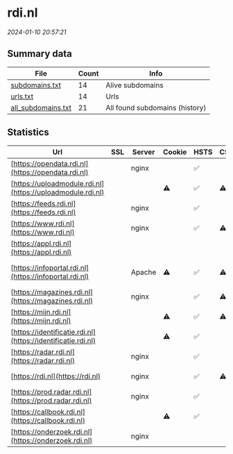 # rdi.nl
*2024-01-10 20:57:21*
## Summary data
| File       | Count | Info |
|------------|-------|------|
|[subdomains.txt](/data/rdi.nl/subdomains.txt)|14|Alive subdomains|
|[urls.txt](/data/rdi.nl/urls.txt)|14|Urls|
|[all_subdomains.txt](/data/rdi.nl/all_subdomains.txt)|21|All found subdomains (history)|
## Statistics
| Url | SSL | Server | Cookie | HSTS | CSP | XFO | XXP | RP | Tech |Title |
|------------|-------|------|------|------|------|------|------|------|------|------|
|[https://opendata.rdi.nl](https://opendata.rdi.nl)| |nginx| |:white_check_mark: | |:white_check_mark: |:white_check_mark: |:white_check_mark: |HSTS Nginx||
|[https://uploadmodule.rdi.nl](https://uploadmodule.rdi.nl)| ||:warning: |:white_check_mark: |:warning: |:white_check_mark: |:white_check_mark: |:white_check_mark: |HSTS|wvaupload|
|[https://feeds.rdi.nl](https://feeds.rdi.nl)| |nginx| |:white_check_mark: | |:white_check_mark: |:white_check_mark: |:white_check_mark: |HSTS Nginx||
|[https://www.rdi.nl](https://www.rdi.nl)| |nginx| |:white_check_mark: |:warning: |:white_check_mark: |:white_check_mark: |:white_check_mark: |Bloomreach HSTS...|Home | Rijksinsp...|
|[https://appl.rdi.nl](https://appl.rdi.nl)| || | | | | |:white_check_mark: |||
|[https://infoportal.rdi.nl](https://infoportal.rdi.nl)| |Apache|:warning: |:white_check_mark: |:warning: |:white_check_mark: |:white_check_mark: |:white_check_mark: |Apache HTTP Serv...||
|[https://magazines.rdi.nl](https://magazines.rdi.nl)| |nginx| |:white_check_mark: |:warning: |:white_check_mark: |:white_check_mark: |:white_check_mark: |Bloomreach HSTS...|Magazines | Rijk...|
|[https://mijn.rdi.nl](https://mijn.rdi.nl)| ||:warning: |:white_check_mark: |:warning: |:white_check_mark: | |:white_check_mark: |HSTS Java||
|[https://identificatie.rdi.nl](https://identificatie.rdi.nl)| ||:warning: |:white_check_mark: | | | |:white_check_mark: |HSTS||
|[https://radar.rdi.nl](https://radar.rdi.nl)| |nginx| |:white_check_mark: | | | |:white_check_mark: |HSTS Nginx|403 Forbidden|
|[https://rdi.nl](https://rdi.nl)| |nginx| |:white_check_mark: |:warning: |:white_check_mark: |:white_check_mark: |:white_check_mark: |HSTS Nginx|301 Moved Perman...|
|[https://prod.radar.rdi.nl](https://prod.radar.rdi.nl)| |nginx| |:white_check_mark: | | | |:white_check_mark: |HSTS Nginx|403 Forbidden|
|[https://callbook.rdi.nl](https://callbook.rdi.nl)| ||:warning: |:white_check_mark: | | | |:white_check_mark: |HSTS|Callbook|
|[https://onderzoek.rdi.nl](https://onderzoek.rdi.nl)| |nginx| | | | | |:white_check_mark: |Nginx Plesk|Onderzoekdoen.nl...|